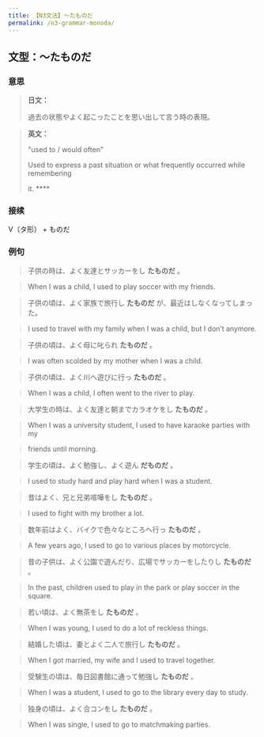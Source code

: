 ```yaml
---
title: 【N3文法】〜たものだ
permalink: /n3-grammar-monoda/
---
```


## 文型：〜たものだ

### 意思

> **日文：**
> 
> 過去の状態やよく起こったことを思い出して言う時の表現。


> **英文：**
> 
> "used to / would often"
> 
> Used to express a past situation or what frequently occurred while remembering
> 
> it. ****


### 接续

V（タ形） + ものだ

### 例句

> 子供の時は、よく友達とサッカーをし **たものだ** 。

> When I was a child, I used to play soccer with my friends.

> 子供の頃は、よく家族で旅行し **たものだ** が、最近はしなくなってしまった。

> I used to travel with my family when I was a child, but I don’t anymore.

> 子供の頃は、よく母に叱られ **たものだ** 。

> I was often scolded by my mother when I was a child.

> 子供の頃は、よく川へ遊びに行っ **たものだ** 。

> When I was a child, I often went to the river to play.

> 大学生の時は、よく友達と朝までカラオケをし **たものだ** 。

> When I was a university student, I used to have karaoke parties with my

> friends until morning.

> 学生の頃は、よく勉強し、よく遊ん **だものだ** 。

> I used to study hard and play hard when I was a student.

> 昔はよく、兄と兄弟喧嘩をし **たものだ** 。

> I used to fight with my brother a lot.

> 数年前はよく、バイクで色々なところへ行っ **たものだ** 。

> A few years ago, I used to go to various places by motorcycle.

> 昔の子供は、よく公園で遊んだり、広場でサッカーをしたりし **たものだ** 。

> In the past, children used to play in the park or play soccer in the square.

> 若い頃は、よく無茶をし **たものだ** 。

> When I was young, I used to do a lot of reckless things.

> 結婚した頃は、妻とよく二人で旅行し **たものだ** 。

> When I got married, my wife and I used to travel together.

> 受験生の頃は、毎日図書館に通って勉強し **たものだ** 。

> When I was a student, I used to go to the library every day to study.

> 独身の頃は、よく合コンをし **たものだ** 。

> When I was single, I used to go to matchmaking parties.


